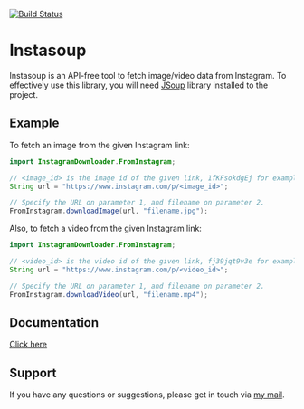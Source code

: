 [![Build Status](https://travis-ci.org/Alan4747/Instasoup.png?branch=master)](https://travis-ci.org/Alan4747/Instasoup)

# Instasoup
Instasoup is an API-free tool to fetch image/video data from Instagram. To effectively use this library, you will need [JSoup](https://jsoup.org/) library installed to the project.

## Example
To fetch an image from the given Instagram link:

```Java
import InstagramDownloader.FromInstagram;

// <image_id> is the image id of the given link, 1fKFsokdgEj for example.
String url = "https://www.instagram.com/p/<image_id>";

// Specify the URL on parameter 1, and filename on parameter 2.
FromInstagram.downloadImage(url, "filename.jpg");
```

Also, to fetch a video from the given Instagram link:

```Java
import InstagramDownloader.FromInstagram;

// <video_id> is the video id of the given link, fj39jqt9v3e for example.
String url = "https://www.instagram.com/p/<video_id>";

// Specify the URL on parameter 1, and filename on parameter 2.
FromInstagram.downloadVideo(url, "filename.mp4");
```

## Documentation
[Click here](/doc/)

## Support
If you have any questions or suggestions, please get in touch via [my mail](mailto:alan47m@gmail.com).
